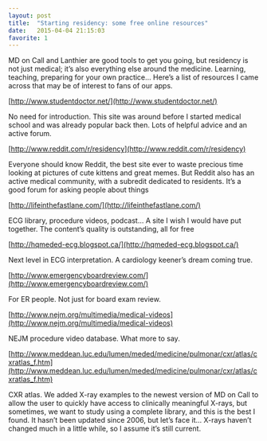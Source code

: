 ```yaml
---
layout: post
title:  "Starting residency: some free online resources"
date:   2015-04-04 21:15:03
favorite: 1
---
```

MD on Call and Lanthier are good tools to get you going, but residency is not just medical; it’s also everything else around the medicine. Learning, teaching, preparing for your own practice… Here’s a list of resources I came across that may be of interest to fans of our apps.

[http://www.studentdoctor.net/](http://www.studentdoctor.net/)

No need for introduction. This site was around before I started medical school and was already popular back then. Lots of helpful advice and an active forum.

[http://www.reddit.com/r/residency](http://www.reddit.com/r/residency)

Everyone should know Reddit, the best site ever to waste precious time looking at pictures of cute kittens and great memes. But Reddit also has an active medical community, with a subredit dedicated to residents. It’s a good forum for asking people about things

[http://lifeinthefastlane.com/](http://lifeinthefastlane.com/)

ECG library, procedure videos, podcast… A site I wish I would have put together. The content’s quality is outstanding, all for free

[http://hqmeded-ecg.blogspot.ca/](http://hqmeded-ecg.blogspot.ca/) 

Next level in ECG interpretation. A cardiology keener’s dream coming true.

[http://www.emergencyboardreview.com/](http://www.emergencyboardreview.com/)

For ER people. Not just for board exam review.

[http://www.nejm.org/multimedia/medical-videos](http://www.nejm.org/multimedia/medical-videos)

NEJM procedure video database. What more to say.

[http://www.meddean.luc.edu/lumen/meded/medicine/pulmonar/cxr/atlas/cxratlas_f.htm](http://www.meddean.luc.edu/lumen/meded/medicine/pulmonar/cxr/atlas/cxratlas_f.htm)

CXR atlas. We added X-ray examples to the newest version of MD on Call to allow the user to quickly have access to clinically meaningful X-rays, but sometimes, we want to study using a complete library, and this is the best I found. It hasn’t been updated since 2006, but let’s face it… X-rays haven’t changed much in a little while, so I assume it’s still current.
